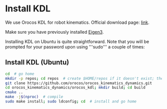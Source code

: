 # Install KDL

We use Orocos KDL for robot kinematics. Official download page: [link](http://www.orocos.org/kdl).

Make sure you have previously installed [Eigen3](install-eigen.md).

Installing KDL on Ubuntu is quite straightforward. Note that you will be prompted for your password upon using '''sudo''' a couple of times:

## Install KDL (Ubuntu)

```bash
cd  # go home
mkdir -p repos; cd repos  # create $HOME/repos if it doesn't exist; then, enter it
git clone https://github.com/orocos/orocos_kinematics_dynamics.git
cd orocos_kinematics_dynamics/orocos_kdl; mkdir build; cd build
cmake ..
make -j$(nproc)  # compile
sudo make install; sudo ldconfig; cd  # install and go home
```
